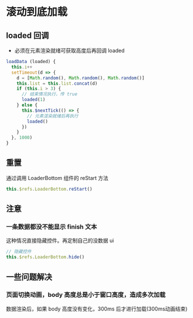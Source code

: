 
# 滚动到底加载

## loaded 回调
- 必须在元素渲染就绪可获取高度后再回调 loaded

```js
loadData (loaded) {
  this.i++
  setTimeout(d => {
    d = [Math.random(), Math.random(), Math.random()]
    this.list = this.list.concat(d)
    if (this.i > 3) {
      // 结束情况执行，传 true
      loaded(1)
    } else {
      this.$nextTick(() => {
        // 元素渲染就绪后再执行
        loaded()
      })
    }
  }, 1000)
}

```

## 重置
通过调用 LoaderBottom 组件的 reStart 方法

```js
this.$refs.LoaderBottom.reStart()
```

## 注意

### 一条数据都没不能显示 finish 文本

这种情况直接隐藏控件。再定制自己的没数据 ui

```js
// 隐藏控件
this.$refs.LoaderBottom.hide()
```

## 一些问题解决

### 页面切换动画，body 高度总是小于窗口高度，造成多次加载

数据渲染后，如果 body 高度没有变化，300ms 后才进行加载(300ms动画结束)


